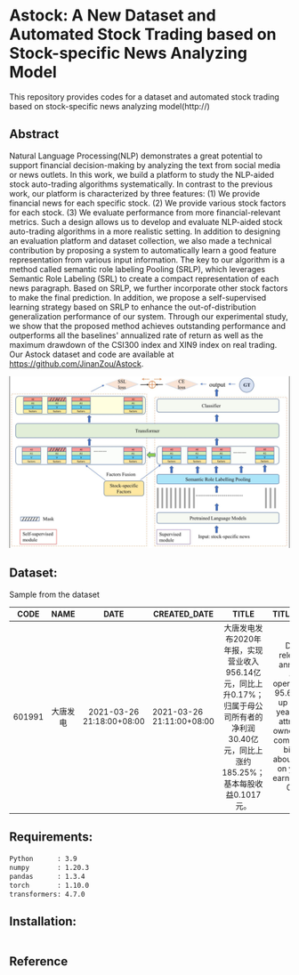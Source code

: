 # Astock: A New Dataset and Automated Stock Trading based on Stock-specific News Analyzing Model

This repository provides codes for a dataset and automated stock trading based on stock-specific news analyzing model(http://)

## Abstract
Natural Language Processing(NLP) demonstrates a great potential to support financial decision-making by analyzing the text from social media or news outlets. In this work, we build a platform to study the NLP-aided stock auto-trading algorithms systematically. In contrast to the previous work, our platform is characterized by three features: (1) We provide financial news for each specific stock. (2) We provide various stock factors for each stock. (3) We evaluate performance from more financial-relevant metrics. Such a design allows us to develop and evaluate NLP-aided stock auto-trading algorithms in a more realistic setting. In addition to designing an evaluation platform and dataset collection, we also made a technical contribution by proposing a system to automatically learn a good feature representation from various input information. The key to our algorithm is a method called semantic role labeling Pooling (SRLP), which leverages Semantic Role Labeling (SRL) to create a compact representation of each news paragraph. Based on SRLP, we further incorporate other stock factors to make the final prediction. In addition, we propose a self-supervised learning strategy based on SRLP to enhance the out-of-distribution generalization performance of our system. Through our experimental study,  we show that the proposed method achieves outstanding performance and outperforms all the baselines' annualized rate of return as well as the maximum drawdown of the CSI300 index and XIN9 index on real trading. Our Astock dataset and code are available at https://github.com/JinanZou/Astock.

<img src=figs/model_structure.jpg width=800>

## Dataset:
Sample from the dataset

| CODE | NAME | DATE | CREATED_DATE | TITLE | TITLE_TRANSLATED | READ | LABEL | PRICE_CHG(%) | 
| ---------- | :-----------:  | :-----------: | ---------- | :-----------:  | :-----------: | ---------- | :-----------:  | :-----------: |
|601991|大唐发电|2021-03-26 21:18:00+08:00|2021-03-26 21:11:00+08:00|大唐发电发布2020年年报，实现营业收入956.14亿元，同比上升0.17%；归属于母公司所有者的净利润30.40亿元，同比上涨约185.25%；基本每股收益0.1017元。|Datang Power released its 2020 annual report and achieved an operating revenue of 95.614 billion yuan, up 0.17% year on year; The net profit attributable to the owners of the parent company was 3.040 billion yuan, up about 185.25% year on year; The basic earnings per share is 0.1017 yuan.|4808633.0|1|0.006920415224913601|

## Requirements:
```shell
Python      : 3.9
numpy       : 1.20.3
pandas      : 1.3.4
torch       : 1.10.0
transformers: 4.7.0
```

## Installation:
```shell

```
## Reference

